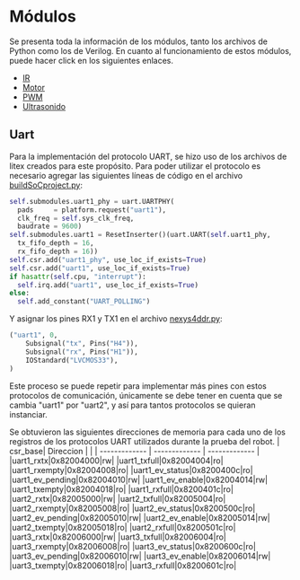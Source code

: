 # Módulos
Se presenta toda la información de los módulos, tanto los archivos de Python como los de Verilog. En cuanto al funcionamiento de estos módulos, puede hacer click en los siguientes enlaces. 
- [IR](/module/verilog/Infrarrojo)
- [Motor](/Motor.md) 
- [PWM](/module/verilog/PWM)
- [Ultrasonido](/module/verilog/Ultrasonido)

## Uart
Para la implementación del protocolo UART, se hizo uso de los archivos de litex creados para este propósito. Para poder utilizar el protocolo es necesario agregar las siguientes líneas de código en el archivo [buildSoCproject.py](/buildSoCproject.py):

```python
self.submodules.uart1_phy = uart.UARTPHY(
  pads     = platform.request("uart1"),
  clk_freq = self.sys_clk_freq,
  baudrate = 9600)
self.submodules.uart1 = ResetInserter()(uart.UART(self.uart1_phy,
  tx_fifo_depth = 16,
  rx_fifo_depth = 16))
self.csr.add("uart1_phy", use_loc_if_exists=True)
self.csr.add("uart1", use_loc_if_exists=True)
if hasattr(self.cpu, "interrupt"):
  self.irq.add("uart1", use_loc_if_exists=True)
else:
  self.add_constant("UART_POLLING")
```
Y asignar los pines RX1 y TX1 en el archivo [nexys4ddr.py](/nexys4ddr.py):
```python
("uart1", 0,
    Subsignal("tx", Pins("H4")),
    Subsignal("rx", Pins("H1")),
    IOStandard("LVCMOS33"),
)
```
Este proceso se puede repetir para implementar más pines con estos protocolos de comunicación, únicamente se debe tener en cuenta que se cambia "uart1" por "uart2", y así para tantos protocolos se quieran instanciar.

Se obtuvieron las siguientes direcciones de memoria para cada uno de los registros de los protocolos UART utilizados durante la prueba del robot. 
| csr_base| Direccion |    |
| ------------- | ------------- | ------------- |
|uart1_rxtx|0x82004000|rw|
|uart1_txfull|0x82004004|ro|
|uart1_rxempty|0x82004008|ro|
|uart1_ev_status|0x8200400c|ro|
|uart1_ev_pending|0x82004010|rw|
|uart1_ev_enable|0x82004014|rw|
|uart1_txempty|0x82004018|ro|
|uart1_rxfull|0x8200401c|ro|
|uart2_rxtx|0x82005000|rw|
|uart2_txfull|0x82005004|ro|
|uart2_rxempty|0x82005008|ro|
|uart2_ev_status|0x8200500c|ro|
|uart2_ev_pending|0x82005010|rw|
|uart2_ev_enable|0x82005014|rw|
|uart2_txempty|0x82005018|ro|
|uart2_rxfull|0x8200501c|ro|
|uart3_rxtx|0x82006000|rw|
|uart3_txfull|0x82006004|ro|
|uart3_rxempty|0x82006008|ro|
|uart3_ev_status|0x8200600c|ro|
|uart3_ev_pending|0x82006010|rw|
|uart3_ev_enable|0x82006014|rw|
|uart3_txempty|0x82006018|ro|
|uart3_rxfull|0x8200601c|ro|
